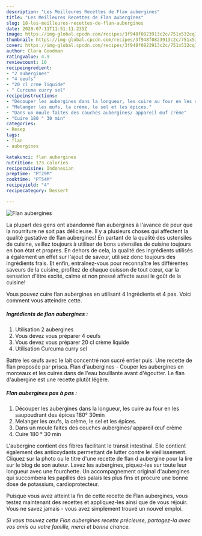 ```yaml
---
description: "Les Meilleures Recettes de Flan aubergines"
title: "Les Meilleures Recettes de Flan aubergines"
slug: 18-les-meilleures-recettes-de-flan-aubergines
date: 2020-07-11T11:51:11.235Z
image: https://img-global.cpcdn.com/recipes/3f948f0823913c2c/751x532cq70/flan-aubergines-photo-principale-de-la-recette.jpg
thumbnail: https://img-global.cpcdn.com/recipes/3f948f0823913c2c/751x532cq70/flan-aubergines-photo-principale-de-la-recette.jpg
cover: https://img-global.cpcdn.com/recipes/3f948f0823913c2c/751x532cq70/flan-aubergines-photo-principale-de-la-recette.jpg
author: Clara Goodman
ratingvalue: 4.9
reviewcount: 10
recipeingredient:
- "2 aubergines"
- "4 oeufs"
- "20 cl crme liquide"
- " Curcuma curry sel"
recipeinstructions:
- "Découper les aubergines dans la longueur, les cuire au four en les saupoudrant des épices 180° 30min"
- "Melanger les œufs, la crème, le sel et les épices."
- "Dans un moule faites des couches aubergines/ appareil œuf crème"
- "Cuire 180 ° 30 min"
categories:
- Resep
tags:
- flan
- aubergines

katakunci: flan aubergines 
nutrition: 173 calories
recipecuisine: Indonesian
preptime: "PT29M"
cooktime: "PT54M"
recipeyield: "4"
recipecategory: Dessert

---
```



![Flan aubergines](https://img-global.cpcdn.com/recipes/3f948f0823913c2c/751x532cq70/flan-aubergines-photo-principale-de-la-recette.jpg)

La plupart des gens ont abandonné flan aubergines à l'avance de peur que la nourriture ne soit pas délicieuse. Il y a plusieurs choses qui affectent la qualité gustative de flan aubergines! En partant de la qualité des ustensiles de cuisine, veillez toujours à utiliser de bons ustensiles de cuisine toujours en bon état et propres. En dehors de cela, la qualité des ingrédients utilisés a également un effet sur l'ajout de saveur, utilisez donc toujours des ingrédients frais. Et enfin, entraînez-vous pour reconnaître les différentes saveurs de la cuisine, profitez de chaque cuisson de tout cœur, car la sensation d'être excité, calme et non pressé affecte aussi le goût de la cuisine!

<!--inarticleads1-->

Vous pouvez cuire flan aubergines en utilisant 4 Ingrédients et 4 pas. Voici comment vous atteindre cette.

##### Ingrédients de flan aubergines :

1. Utilisation 2 aubergines
1. Vous devez vous préparer 4 oeufs
1. Vous devez vous préparer 20 cl crème liquide
1. Utilisation  Curcuma curry sel


Battre les œufs avec le lait concentré non sucré entier puis. Une recette de flan proposée par prisca. Flan d&#39;aubergines - Couper les aubergines en morceaux et les cuires dans de l&#39;eau bouillante avant d&#39;égoutter. Le flan d&#39;aubergine est une recette plutôt légère. 

<!--inarticleads2-->

##### Flan aubergines pas à pas :

1. Découper les aubergines dans la longueur, les cuire au four en les saupoudrant des épices 180° 30min
1. Melanger les œufs, la crème, le sel et les épices.
1. Dans un moule faites des couches aubergines/ appareil œuf crème
1. Cuire 180 ° 30 min


L&#39;aubergine contient des fibres facilitant le transit intestinal. Elle contient également des antioxydants permettant de lutter contre le vieillissement. Cliquez sur la photo ou le titre d&#39;une recette de flan d aubergine pour la lire sur le blog de son auteur. Lavez les aubergines, piquez-les sur toute leur longueur avec une fourchette. Un accompagnement original d&#39;aubergines qui succombera les papilles des palais les plus fins et procure une bonne dose de potassium, cardioprotecteur. 

<!--inarticleads1-->

<p>
Puisque vous avez atteint la fin de cette recette de Flan aubergines, vous testez maintenant des recettes et appliquez-les ainsi que de vous réjouir. Vous ne savez jamais - vous avez simplement trouvé un nouvel emploi.
</p>

<p>
<i>Si vous trouvez cette Flan aubergines recette précieuse, partagez-la avec vos amis ou votre famille, merci et bonne chance.</i>
</p>
